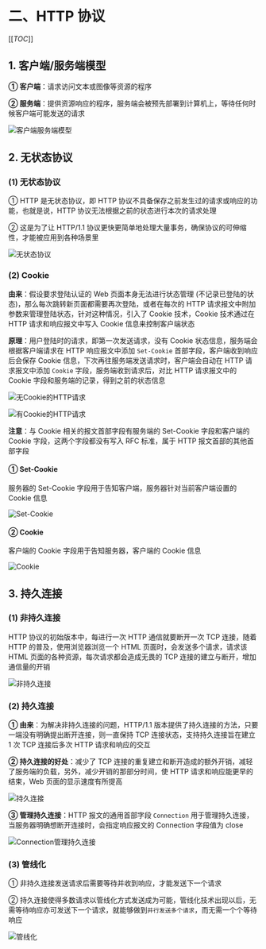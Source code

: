 # 二、HTTP 协议

[[_TOC_]]

## 1. 客户端/服务端模型

**① 客户端**：请求访问文本或图像等资源的程序

**② 服务端**：提供资源响应的程序，服务端会被预先部署到计算机上，等待任何时候客户端可能发送的请求

![客户端服务端模型](../../../images/计算机网络/HTTP协议/HTTP协议/客户端服务端模型.png)

## 2. 无状态协议

### (1) 无状态协议

① HTTP 是无状态协议，即 HTTP 协议不具备保存之前发生过的请求或响应的功能，也就是说，HTTP 协议无法根据之前的状态进行本次的请求处理

② 这是为了让 HTTP/1.1 协议更快更简单地处理大量事务，确保协议的可伸缩性，才能被应用到各种场景里

![无状态协议](../../../images/计算机网络/HTTP协议/HTTP协议/无状态协议.png)

### (2) Cookie

**由来**：假设要求登陆认证的 Web 页面本身无法进行状态管理 (不记录已登陆的状态)，那么每次跳转新页面都需要再次登陆，或者在每次的 HTTP 请求报文中附加参数来管理登陆状态，针对这种情况，引入了 Cookie 技术，Cookie 技术通过在 HTTP 请求和响应报文中写入 Cookie 信息来控制客户端状态

**原理**：用户登陆时的请求，即第一次发送请求，没有 Cookie 状态信息，服务端会根据客户端请求在 HTTP 响应报文中添加 `Set-Cookie` 首部字段，客户端收到响应后会保存 Cookie 信息，下次再往服务端发送请求时，客户端会自动在 HTTP 请求报文中添加 `Cookie` 字段，服务端收到请求后，对比 HTTP 请求报文中的 Cookie 字段和服务端的记录，得到之前的状态信息

![无Cookie的HTTP请求](../../../images/计算机网络/HTTP协议/HTTP协议/无Cookie的HTTP请求.png)

![有Cookie的HTTP请求](../../../images/计算机网络/HTTP协议/HTTP协议/有Cookie的HTTP请求.png)

**注意**：与 Cookie 相关的报文首部字段有服务端的 Set-Cookie 字段和客户端的 Cookie 字段，这两个字段都没有写入 RFC 标准，属于 HTTP 报文首部的其他首部字段

#### ① Set-Cookie

服务器的 Set-Cookie 字段用于告知客户端，服务器针对当前客户端设置的 Cookie 信息

![Set-Cookie](../../../images/计算机网络/HTTP协议/HTTP报文/Set-Cookie.png)

#### ② Cookie

客户端的 Cookie 字段用于告知服务器，客户端的 Cookie 信息

![Cookie](../../../images/计算机网络/HTTP协议/HTTP协议/Cookie.png)

## 3. 持久连接

### (1) 非持久连接

HTTP 协议的初始版本中，每进行一次 HTTP 通信就要断开一次 TCP 连接，随着 HTTP 的普及，使用浏览器浏览一个 HTML 页面时，会发送多个请求，请求该 HTML 页面的各种资源，每次请求都会造成无畏的 TCP 连接的建立与断开，增加通信量的开销

![非持久连接](../../../images/计算机网络/HTTP协议/HTTP协议/非持久连接.png)

### (2) 持久连接

**① 由来**：为解决非持久连接的问题，HTTP/1.1 版本提供了持久连接的方法，只要一端没有明确提出断开连接，则一直保持 TCP 连接状态，支持持久连接旨在建立 1 次 TCP 连接后多次 HTTP 请求和响应的交互

**② 持久连接的好处**：减少了 TCP 连接的重复建立和断开造成的额外开销，减轻了服务端的负载，另外，减少开销的那部分时间，使 HTTP 请求和响应能更早的结束，Web 页面的显示速度有所提高

![持久连接](../../../images/计算机网络/HTTP协议/HTTP协议/持久连接.png)

**③ 管理持久连接**：HTTP 报文的通用首部字段 `Connection` 用于管理持久连接，当服务器明确想断开连接时，会指定响应报文的 Connection 字段值为 close

![Connection管理持久连接](../../../images/计算机网络/HTTP协议/HTTP报文/Connection管理持久连接.png)

### (3) 管线化

① 非持久连接发送请求后需要等待并收到响应，才能发送下一个请求

② 持久连接使得多数请求以管线化方式发送成为可能，管线化技术出现以后，无需等待响应亦可发送下一个请求，就能够做到`并行发送多个请求`，而无需一个个等待响应

![管线化](../../../images/计算机网络/HTTP协议/HTTP协议/管线化.png)
